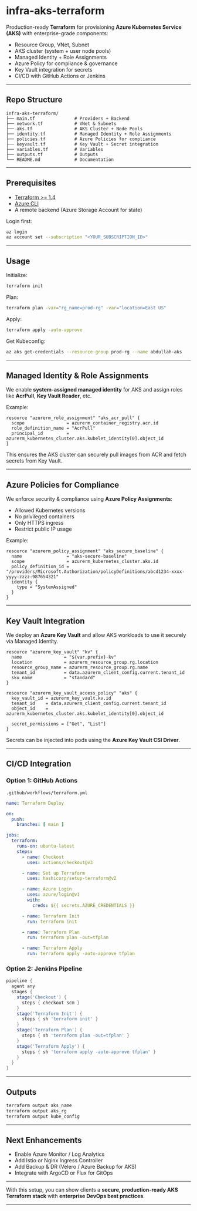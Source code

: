 # infra-aks-terraform

Production-ready **Terraform** for provisioning **Azure Kubernetes Service (AKS)** with enterprise-grade components:

* Resource Group, VNet, Subnet
* AKS cluster (system + user node pools)
* Managed Identity + Role Assignments
* Azure Policy for compliance & governance
* Key Vault integration for secrets
* CI/CD with GitHub Actions or Jenkins

---

## Repo Structure

```
infra-aks-terraform/
├── main.tf               # Providers + Backend
├── network.tf            # VNet & Subnets
├── aks.tf                # AKS Cluster + Node Pools
├── identity.tf           # Managed Identity + Role Assignments
├── policies.tf           # Azure Policies for compliance
├── keyvault.tf           # Key Vault + Secret integration
├── variables.tf          # Variables
├── outputs.tf            # Outputs
└── README.md             # Documentation
```

---

## Prerequisites

* [Terraform >= 1.4](https://developer.hashicorp.com/terraform/downloads)
* [Azure CLI](https://learn.microsoft.com/en-us/cli/azure/install-azure-cli)
* A remote backend (Azure Storage Account for state)

Login first:

```bash
az login
az account set --subscription "<YOUR_SUBSCRIPTION_ID>"
```

---

## Usage

Initialize:

```bash
terraform init
```

Plan:

```bash
terraform plan -var="rg_name=prod-rg" -var="location=East US"
```

Apply:

```bash
terraform apply -auto-approve
```

Get Kubeconfig:

```bash
az aks get-credentials --resource-group prod-rg --name abdullah-aks
```

---

## Managed Identity & Role Assignments

We enable **system-assigned managed identity** for AKS and assign roles like **AcrPull**, **Key Vault Reader**, etc.

Example:

```hcl
resource "azurerm_role_assignment" "aks_acr_pull" {
  scope                = azurerm_container_registry.acr.id
  role_definition_name = "AcrPull"
  principal_id         = azurerm_kubernetes_cluster.aks.kubelet_identity[0].object_id
}
```

This ensures the AKS cluster can securely pull images from ACR and fetch secrets from Key Vault.

---

##  Azure Policies for Compliance

We enforce security & compliance using **Azure Policy Assignments**:

* Allowed Kubernetes versions
* No privileged containers
* Only HTTPS ingress
* Restrict public IP usage

Example:

```hcl
resource "azurerm_policy_assignment" "aks_secure_baseline" {
  name                 = "aks-secure-baseline"
  scope                = azurerm_kubernetes_cluster.aks.id
  policy_definition_id = "/providers/Microsoft.Authorization/policyDefinitions/abcd1234-xxxx-yyyy-zzzz-987654321"
  identity {
    type = "SystemAssigned"
  }
}
```

---

##  Key Vault Integration

We deploy an **Azure Key Vault** and allow AKS workloads to use it securely via Managed Identity.

```hcl
resource "azurerm_key_vault" "kv" {
  name                = "${var.prefix}-kv"
  location            = azurerm_resource_group.rg.location
  resource_group_name = azurerm_resource_group.rg.name
  tenant_id           = data.azurerm_client_config.current.tenant_id
  sku_name            = "standard"
}

resource "azurerm_key_vault_access_policy" "aks" {
  key_vault_id = azurerm_key_vault.kv.id
  tenant_id    = data.azurerm_client_config.current.tenant_id
  object_id    = azurerm_kubernetes_cluster.aks.kubelet_identity[0].object_id

  secret_permissions = ["Get", "List"]
}
```

Secrets can be injected into pods using the **Azure Key Vault CSI Driver**.

---

## CI/CD Integration

### Option 1: GitHub Actions

`.github/workflows/terraform.yml`

```yaml
name: Terraform Deploy

on:
  push:
    branches: [ main ]

jobs:
  terraform:
    runs-on: ubuntu-latest
    steps:
      - name: Checkout
        uses: actions/checkout@v3

      - name: Set up Terraform
        uses: hashicorp/setup-terraform@v2

      - name: Azure Login
        uses: azure/login@v1
        with:
          creds: ${{ secrets.AZURE_CREDENTIALS }}

      - name: Terraform Init
        run: terraform init

      - name: Terraform Plan
        run: terraform plan -out=tfplan

      - name: Terraform Apply
        run: terraform apply -auto-approve tfplan
```

### Option 2: Jenkins Pipeline

```groovy
pipeline {
  agent any
  stages {
    stage('Checkout') {
      steps { checkout scm }
    }
    stage('Terraform Init') {
      steps { sh 'terraform init' }
    }
    stage('Terraform Plan') {
      steps { sh 'terraform plan -out=tfplan' }
    }
    stage('Terraform Apply') {
      steps { sh 'terraform apply -auto-approve tfplan' }
    }
  }
}
```

---

## Outputs

```bash
terraform output aks_name
terraform output aks_rg
terraform output kube_config
```

---

##  Next Enhancements

* Enable Azure Monitor / Log Analytics
* Add Istio or Nginx Ingress Controller
* Add Backup & DR (Velero / Azure Backup for AKS)
* Integrate with ArgoCD or Flux for GitOps

---

 With this setup, you can show clients a **secure, production-ready AKS Terraform stack** with **enterprise DevOps best practices**.

---
